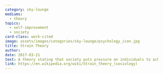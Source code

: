 ```yaml
---
category: sky-lounge
mediums:
  - theory
topics:
  - self-improvement
  - society
card-class: work-cited
image: assets/images/categories/sky-lounge/psychology_icon.jpg
title: Strain Theory
author:
date: 2017-03-21
text: A theory stating that society puts pressure on individuals to achieve socially accepted goals (such as the American dream) though they lack the means, this leads to strain which may lead the individuals to commit crimes. Examples being selling drugs or becoming involved in prostitution to gain financial security.
link: https://en.wikipedia.org/wiki/Strain_theory_(sociology)
---
```

